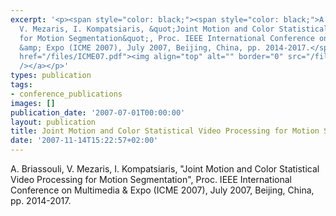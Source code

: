 ```yaml
---
excerpt: '<p><span style="color: black;"><span style="color: black;">A. Briassouli,
  V. Mezaris, I. Kompatsiaris, &quot;Joint Motion and Color Statistical Video Processing
  for Motion Segmentation&quot;, Proc. IEEE International Conference on Multimedia
  &amp; Expo (ICME 2007), July 2007, Beijing, China, pp. 2014-2017.</span></span><a
  href="/files/ICME07.pdf"><img align="top" alt="" border="0" src="/files/pdf/pdf.png"
  /></a></p>'
types: publication
tags:
- conference_publications
images: []
publication_date: '2007-07-01T00:00:00'
layout: publication
title: Joint Motion and Color Statistical Video Processing for Motion Segmentation
date: '2007-11-14T15:22:57+02:00'
---
```

A. Briassouli, V. Mezaris, I. Kompatsiaris, &quot;Joint Motion and Color Statistical Video Processing for Motion Segmentation&quot;, Proc. IEEE International Conference on Multimedia &amp; Expo (ICME 2007), July 2007, Beijing, China, pp. 2014-2017.
